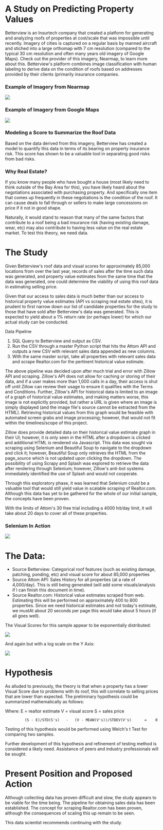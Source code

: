 # A Study on Predicting Property Values

Betterview is an Insurtech company that created a platform for generating and analyzing roofs of properties at cost/scale that was impossible until recently. Imagery of cities is captured on a regular basis by manned aircraft and stiched into a large orthomap with 7 cm resolution (compared to the typical 30 cm resolution and often many years old imagery of Google Maps). Check out the provider of this imagery, Nearmap, to learn more about this. Betterview's platform combines image classification with human labeling to derive data on the condition of roofs based on addresses provided by their clients (primarily insurance companies.

### Example of Imagery from Nearmap
![](/images/nearmap_example.png)

### Example of Imagery from Google Maps
![](/images/google_example.png)

### Modeling a Score to Summarize the Roof Data
Based on the data derived from this imagery, Betterview has created a model to quantify this data in terms of its bearing on property insurance risk. This score has shown to be a valuable tool in separating good risks from bad risks. 

### Why Real Estate?
If you know many people who have bought a house (most likely need to think outside of the Bay Area for this), you have likely heard about the negotiations associated with purchasing property. And specifically one item that comes up frequently in these negotiations is the condition of the roof. It can cause deals to fall through or sellers to make large concessions on price if it not in good shape.

Naturally, it would stand to reason that many of the same factors that contribute to a roof being a bad insurance risk (having existing damage, wear, etc) may also contribute to having less value on the real estate market. To test this theory, we need data.

# The Study
Given Betterview's roof data and visual scores for approximately 85,000 locations from over the last year, records of sales after the time such data was generated, and property value estimates from the same time that the data was generated, one could determine the viability of using this roof data in estimating selling price. 

Given that our access to sales data is much better than our access to historical property value estimates (API vs scraping real estate sites), it is prudent to first narrow down our list of candidate properties for the study to those that have sold after Betterview's data was generated. This is expected to yield about a 1% return rate (or perhaps lower) for which our actual study can be conducted.

Data Pipeline
1. SQL Query to Betterview and output as CSV.
2. Run the CSV through a master Python script that hits the Attom API and outputs a new CSV with relevant sales data appended as new columns.
3. With the same master script, take all properties with relevant sales data and scrape Realtor.com for the pertinent historical value estimate.

The above pipeline was decided upon after much trial and error with Zillow API and scraping. Zillow's API does not allow for caching or storing of their data, and if a user makes more than 1,000 calls in a day, their access is shut off until Zillow can review their usage to ensure it qualifies with the Terms and Conditions. Further, Zillow's API for historical data is limited to an image of a graph of historical value estimates, and making matters worse, this image is not explicitly provided, but rather a URL is given where an image is simply displayed (and the image file's source cannot be extracted from the HTML). Retrieving historical values from this graph would be feasible with automated screen grabs and image processing; however, that would not fit within the timelines/scope of this project. 

Zillow does provide detailed data on their historical value estimate graph in their UI; however, it is only seen in the HTML after a dropdown is clicked and additional HTML is rendered via Javascript. This data was sought via scraping using Selenium and Beautiful Soup to navigate to the dropdown and click it; however, Beautiful Soup only retrieves the HTML from the page_source which is not updated upon clicking the dropdown. The possibility of using Scrapy and Splash was explored to retrieve the data after rendering through Selenium; however, Zillow's anti-bot systems immediately identified the use of Splash and would not cooperate. 

Through this exploratory phase, it was learned that Selenium could be a valuable tool that would still yield value in scalable scraping of Realtor.com. Although this data has yet to be gathered for the whole of our initial sample, the concepts have been proven. 

With the limits of Attom's 30 free trial including a 4000 hit/day limit, it will take about 20 days to cover all of these properties. 

### Selenium In Action
![](/images/selenium_demo.gif)

# The Data:

* Source Betterview: Categorical roof features (such as existing damage, patching, ponding, etc) and visual score for about 85,000 properties
* Source Attom API: Sales History for all properties (at a rate of 4,000/day). This is still being generated (will add some visuals/analysis if I can finish this document in time).
* Source Realtor.com: Historical value estimates scraped from web. Estimating this will be performed on approximately 400 to 800 properties. Since we need historical estimates and not today's estimate, we mustAt about 20 seconds per page this would take about 5 hours (if all goes well). 

The Visual Scores for this sample appear to be exponentially distributed:

![](/images/visual_score_hist.png)

And again but with a log scale on the Y Axis:

![](/images/visual_score_hist_log.png)

# Hypothesis
As alluded to previously, the theory is that when a property has a lower Visual Score due to problems with its roof, this will correlate to selling prices that are lower than expected. The preliminary hypothesis could be summarized mathematically as follows:

Where:
E = realtor estimate
V = visual score
S = sales price
        
             (S - E)/STD(S's)   -   (V - MEAN(V's))/STDEV(V's)      =    0 

Testing of this hypothesis would be performed using Welch's t Test for comparing two samples.

Further development of this hypothesis and refinement of testing method is considered a likely need. Assistance of peers and industry professionals will be sought.

# Present Position and Proposed Action
Although collecting data has proven difficult and slow, the study appears to be viable for the time being. The pipeline for obtaining sales data has been established. The concept for scraping Realtor.com has been proven, although the consequences of scaling this up remain to be seen. 

This data scientist recommends continuing with the study.


